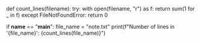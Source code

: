 def count_lines(filename):
    try:
        with open(filename, "r") as f:
            return sum(1 for _ in f)
    except FileNotFoundError:
        return 0

if __name__ == "__main__":
    file_name = "note.txt"
    print(f"Number of lines in '{file_name}': {count_lines(file_name)}")
